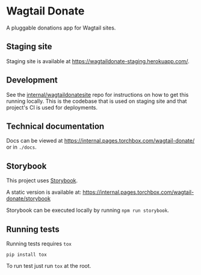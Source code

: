 # Wagtail Donate

A pluggable donations app for Wagtail sites.

## Staging site

Staging site is available at https://wagtaildonate-staging.herokuapp.com/.

## Development

See the
[internal/wagtaildonatesite](https://git.torchbox.com/internal/wagtaildonatesite)
repo for instructions on how to get this running locally. This is the codebase
that is used on staging site and that project's CI is used for deployments.

## Technical documentation

Docs can be viewed at https://internal.pages.torchbox.com/wagtail-donate/ or in `./docs`.

## Storybook

This project uses [Storybook](https://storybook.js.org/).

A static version is available at: https://internal.pages.torchbox.com/wagtail-donate/storybook

Storybook can be executed locally by running `npm run storybook`.

## Running tests

Running tests requires `tox`

```[python]
pip install tox
```

To run test just run `tox` at the root.
